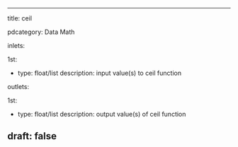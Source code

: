 --- 


title: ceil

pdcategory: Data Math

inlets:

  1st:
  - type: float/list
    description: input value(s) to ceil function

outlets:

  1st:
  - type: float/list
    description: output value(s) of ceil function







draft: false
---